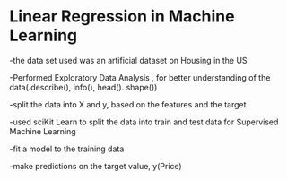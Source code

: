 # Linear Regression in Machine Learning

-the data set used was an artificial dataset on Housing in the US

-Performed Exploratory Data Analysis , for better understanding of the data(.describe(), info(), head(). shape())

-split the data into X and y, based on the features and the target

-used sciKit Learn to split the data into train and test data for Supervised Machine Learning

-fit a model to the training data

-make predictions on the target value, y(Price)
